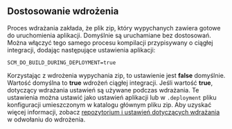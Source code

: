 ## <a name="deployment-customization"></a>Dostosowanie wdrożenia

Proces wdrażania zakłada, że plik zip, który wypychanych zawiera gotowe do uruchomienia aplikacji. Domyślnie są uruchamiane bez dostosowań. Można włączyć tego samego procesu kompilacji przypisywany o ciągłej integracji, dodając następujące ustawienia aplikacji:

    SCM_DO_BUILD_DURING_DEPLOYMENT=true 

Korzystając z wdrożenia wypychania zip, to ustawienie jest **false** domyślnie. Wartość domyślna to **true** wdrożeń ciągłej integracji. Jeśli wartość **true**, dotyczący wdrażania ustawień są używane podczas wdrażania. Te ustawienia można ustawić jako ustawień aplikacji lub w `.deployment` pliku konfiguracji umieszczonym w katalogu głównym pliku zip. Aby uzyskać więcej informacji, zobacz [repozytorium i ustawień dotyczących wdrażania](https://github.com/projectkudu/kudu/wiki/Configurable-settings#repository-and-deployment-related-settings) w odwołaniu do wdrożenia.